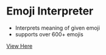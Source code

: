 # Emoji Interpreter

- Interprets meaning of given emoji
- supports over 600+ emojis

[View Here](https://2mm8w.csb.app/)
